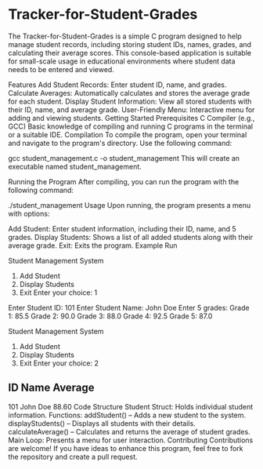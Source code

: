 # Tracker-for-Student-Grades
The Tracker-for-Student-Grades is a simple C program designed to help manage student records, including storing student IDs, names, grades, and calculating their average scores. This console-based application is suitable for small-scale usage in educational environments where student data needs to be entered and viewed.

Features
Add Student Records: Enter student ID, name, and grades.
Calculate Averages: Automatically calculates and stores the average grade for each student.
Display Student Information: View all stored students with their ID, name, and average grade.
User-Friendly Menu: Interactive menu for adding and viewing students.
Getting Started
Prerequisites
C Compiler (e.g., GCC)
Basic knowledge of compiling and running C programs in the terminal or a suitable IDE.
Compilation
To compile the program, open your terminal and navigate to the program's directory. Use the following command:


gcc student_management.c -o student_management
This will create an executable named student_management.

Running the Program
After compiling, you can run the program with the following command:


./student_management
Usage
Upon running, the program presents a menu with options:

Add Student: Enter student information, including their ID, name, and 5 grades.
Display Students: Shows a list of all added students along with their average grade.
Exit: Exits the program.
Example Run

Student Management System
1. Add Student
2. Display Students
3. Exit
Enter your choice: 1

Enter Student ID: 101
Enter Student Name: John Doe
Enter 5 grades:
Grade 1: 85.5
Grade 2: 90.0
Grade 3: 88.0
Grade 4: 92.5
Grade 5: 87.0

Student Management System
1. Add Student
2. Display Students
3. Exit
Enter your choice: 2

ID      Name        Average
------------------------------
101     John Doe    88.60
Code Structure
Student Struct: Holds individual student information.
Functions:
addStudent() – Adds a new student to the system.
displayStudents() – Displays all students with their details.
calculateAverage() – Calculates and returns the average of student grades.
Main Loop: Presents a menu for user interaction.
Contributing
Contributions are welcome! If you have ideas to enhance this program, feel free to fork the repository and create a pull request.
